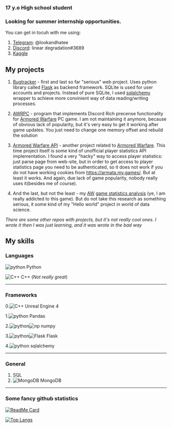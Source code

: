 ### 17 y.o High school student
### Looking for summer internship opportunities.
You can get in tocuh with me using:
1. [Telegram](https://telegram.org): @lookandhatee
2. [Discord](https://discord.com): linear degradation#3689
3. [Kaggle](https://www.kaggle.com/lookandhate)

## My projects
1. [Bugtracker](https://github.com/lookandhate/Bugtracker) - first and last so far "serious" web project. Uses python library called [Flask](https://flask.palletsprojects.com/en/1.1.x/) as backend framework. SQLite is used for user accounts and projects. Instead of pure SQLite, I used [sqlalchemy](https://www.sqlalchemy.org/) wrapper to achieve more convinient way of data reading/writing processes.

2. [AWRPC](https://github.com/lookandhate/AWRPC) - program that implements Discord Rich precense functionality for [Armored Warfare](https://aw.my.games/en) PC game. I am not maintaining it anymore, because of obvious lack of popularity, but it's very easy to get it working after game updates. You just need to change one memory offset and rebuild the solution

3. [Armored Warfare API](https://github.com/lookandhate/ArmoredWarfareAPI) - another project related to [Armored Warfare](https://aw.my.games/en). This time project itself is some kind of unofficial player statistics API implementation. I found a very "hacky" way to access player statistics: just parse page from web-site, but in order to get access to player statistics page you need to be authenticated, so it does not work if you do not have working cookies from https://armata.my.games/. But at least it works. And again, due lack of game popularity, nobody really uses it(besides me of course).

4. And the last, but not the least - my [AW](https://aw.my.games/en) [game statistics analysis](https://github.com/lookandhate/ArmoredWarfareStatisticsAnalyze) (ye, I am really addicted to this game). But do not take this research as something serious, it some kind of my "Hello world" project in world of data science.

*There are some other repos with projects, but it's not really cool ones. I wrote it then I was just learning, and it was wrote in the bad way*


## My skills
### Languages
[python]: https://github.com/benawad/flairs/blob/master/resized/python.png
[C++]: https://github.com/benawad/flairs/blob/master/resized/cpp.png

![python] Python

![C++](https://github.com/benawad/flairs/blob/master/resized/cpp.png) C++ (*Not really great*)

***

### Frameworks
0.![C++] Unreal Engine 4

1.![python] Pandas

2.![python]![np](https://www.vectorlogo.zone/logos/numpy/numpy-icon.svg) numpy

3.![python]![Flask](https://www.vectorlogo.zone/logos/pocoo_flask/pocoo_flask-icon.svg) Flask

4.![python] sqlalchemy

***

### General
1. SQL
2. ![MongoDB](https://www.vectorlogo.zone/logos/mongodb/mongodb-icon.svg) MongoDB

***

### Some fancy github statistics

[![ReadMe Card](https://github-readme-stats.vercel.app/api?username=lookandhate&theme=synthwave)](https://github.com/lookandhate)

[![Top Langs](https://github-readme-stats.vercel.app/api/top-langs/?username=lookandhate&theme=synthwave&layout=compact)](https://github.com/lookandhate)
